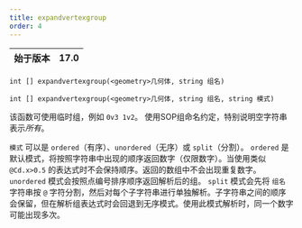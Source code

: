 ```yaml
---
title: expandvertexgroup
order: 4
---
```


| 始于版本 | 17.0 |
| --- | --- |

`int [] expandvertexgroup(<geometry>几何体, string 组名)`

`int [] expandvertexgroup(<geometry>几何体, string 组名, string 模式)`

该函数可使用临时组，例如 `0v3 1v2`。
使用SOP组命名约定，特别说明空字符串表示*所有*。

`模式` 可以是 `ordered`（有序）、`unordered`（无序）或 `split`（分割）。
`ordered` 是默认模式，将按照字符串中出现的顺序返回数字（仅限数字）。当使用类似 `@Cd.x>0.5` 的表达式时不会保持顺序。返回的数组中不会出现重复数字。
`unordered` 模式会按照点编号排序顺序返回解析后的组。
`split` 模式会先将 `组名` 字符串按 `@` 字符分割，然后对每个子字符串进行单独解析。子字符串之间的顺序会保留，但在解析组表达式时会回退到无序模式。使用此模式解析时，同一个数字可能出现多次。
